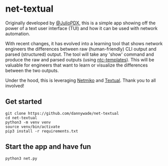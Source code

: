 # net-textual

Originally developed by [@JulioPDX](https://github.com/JulioPDX), this is a simple app showing off the power of a text user interface (TUI) and how it can be used with network automation.

With recent changes, it has evolved into a learning tool that shows network engineers the differences between raw (human-friendly) CLI output and parsed (structured) output. The tool will take any 'show' command and produce the raw and parsed outputs (using [ntc-templates](https://github.com/networktocode/ntc-templates)). This will be valuable for engineers that want to learn or visualize the differences between the two outputs.

Under the hood, this is leveraging [Netmiko](https://github.com/ktbyers/netmiko) and [Textual](https://textual.textualize.io/). Thank you to all involved!

## Get started

```shell
git clone https://github.com/dannywade/net-textual
cd net-textual
python3 -m venv venv
source venv/bin/activate
pip3 install -r requirements.txt
```

## Start the app and have fun

```shell
python3 net.py
```
